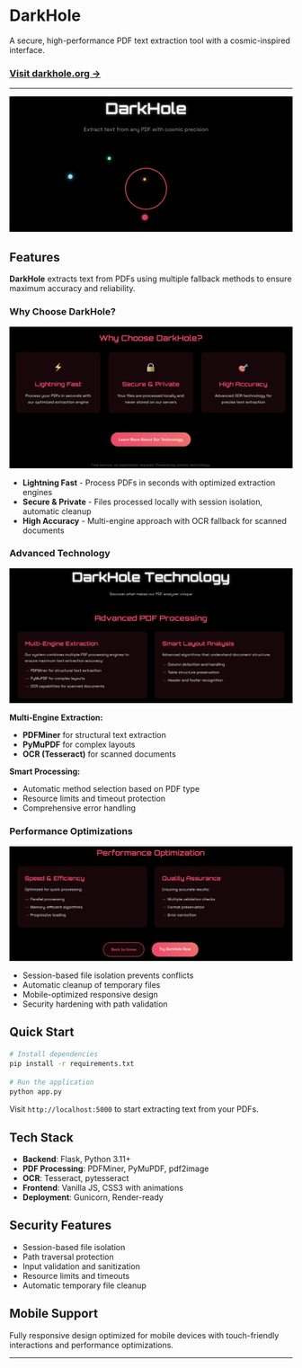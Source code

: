 # DarkHole

A secure, high-performance PDF text extraction tool with a cosmic-inspired interface.

### **[Visit darkhole.org →](https://darkhole.org)**

---

![DarkHole Homepage](docs/screenshots/homepage.png)

## Features

**DarkHole** extracts text from PDFs using multiple fallback methods to ensure maximum accuracy and reliability.

### Why Choose DarkHole?

![Features Overview](docs/screenshots/features.png)

- **Lightning Fast** - Process PDFs in seconds with optimized extraction engines
- **Secure & Private** - Files processed locally with session isolation, automatic cleanup
- **High Accuracy** - Multi-engine approach with OCR fallback for scanned documents

### Advanced Technology

![Technology Stack](docs/screenshots/technology.png)

**Multi-Engine Extraction:**
- **PDFMiner** for structural text extraction
- **PyMuPDF** for complex layouts  
- **OCR (Tesseract)** for scanned documents

**Smart Processing:**
- Automatic method selection based on PDF type
- Resource limits and timeout protection
- Comprehensive error handling

### Performance Optimizations

![Performance Features](docs/screenshots/performance.png)

- Session-based file isolation prevents conflicts
- Automatic cleanup of temporary files
- Mobile-optimized responsive design
- Security hardening with path validation

## Quick Start

```bash
# Install dependencies
pip install -r requirements.txt

# Run the application
python app.py
```

Visit `http://localhost:5000` to start extracting text from your PDFs.

## Tech Stack

- **Backend**: Flask, Python 3.11+
- **PDF Processing**: PDFMiner, PyMuPDF, pdf2image
- **OCR**: Tesseract, pytesseract
- **Frontend**: Vanilla JS, CSS3 with animations
- **Deployment**: Gunicorn, Render-ready

## Security Features

- Session-based file isolation
- Path traversal protection  
- Input validation and sanitization
- Resource limits and timeouts
- Automatic temporary file cleanup

## Mobile Support

Fully responsive design optimized for mobile devices with touch-friendly interactions and performance optimizations.

---